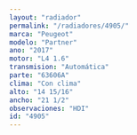 ```yaml
---
layout: "radiador"
permalink: "/radiadores/4905/"
marca: "Peugeot"
modelo: "Partner"
ano: "2017"
motor: "L4 1.6"
transmision: "Automática"
parte: "63606A"
clima: "Con clima"
alto: "14 15/16"
ancho: "21 1/2"
observaciones: "HDI"
id: "4905"
---
```


